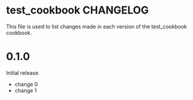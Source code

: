 # test_cookbook CHANGELOG

This file is used to list changes made in each version of the test_cookbook cookbook.

# 0.1.0

Initial release.

- change 0
- change 1


